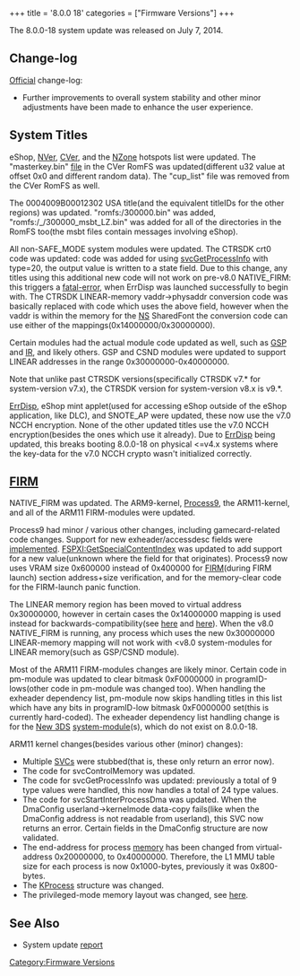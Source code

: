 +++
title = '8.0.0 18'
categories = ["Firmware Versions"]
+++

The 8.0.0-18 system update was released on July 7, 2014.

## Change-log

[Official](http://en-americas-support.nintendo.com/app/answers/detail/a_id/231)
change-log:

- Further improvements to overall system stability and other minor
  adjustments have been made to enhance the user experience.

## System Titles

eShop, [NVer](NVer "wikilink"), [CVer](CVer "wikilink"), and the
[NZone](Nintendo_Zone "wikilink") hotspots list were updated. The
"masterkey.bin" [file](CVer "wikilink") in the CVer RomFS was
updated(different u32 value at offset 0x0 and different random data).
The "cup_list" file was removed from the CVer RomFS as well.

The 0004009B00012302 USA title(and the equivalent titleIDs for the other
regions) was updated. "romfs:/300000.bin" was added,
"romfs:/<Region>_<Language>/300000_msbt_LZ.bin" was added for all of
the directories in the RomFS too(the msbt files contain messages
involving eShop).

All non-SAFE_MODE system modules were updated. The CTRSDK crt0 code was
updated: code was added for using [svcGetProcessInfo](SVC "wikilink")
with type=20, the output value is written to a state field. Due to this
change, any titles using this additional new code will not work on
pre-v8.0 NATIVE_FIRM: this triggers a [fatal-error](ErrDisp "wikilink"),
when ErrDisp was launched successfully to begin with. The CTRSDK
LINEAR-memory vaddr-\>physaddr conversion code was basically replaced
with code which uses the above field, however when the vaddr is within
the memory for the [NS](NS "wikilink") SharedFont the conversion code
can use either of the mappings(0x14000000/0x30000000).

Certain modules had the actual module code updated as well, such as
[GSP](GSP_Services "wikilink") and [IR](IR_Services "wikilink"), and
likely others. GSP and CSND modules were updated to support LINEAR
addresses in the range 0x30000000-0x40000000.

Note that unlike past CTRSDK versions(specifically CTRSDK v7.\* for
system-version v7.x), the CTRSDK version for system-version v8.x is
v9.\*.

[ErrDisp](ErrDisp "wikilink"), eShop mint applet(used for accessing
eShop outside of the eShop application, like DLC), and SNOTE_AP were
updated, these now use the v7.0 NCCH encryption. None of the other
updated titles use the v7.0 NCCH encryption(besides the ones which use
it already). Due to [ErrDisp](ErrDisp "wikilink") being updated, this
breaks booting 8.0.0-18 on physical \<=v4.x systems where the key-data
for the v7.0 NCCH crypto wasn't initialized correctly.

## [FIRM](FIRM "wikilink")

NATIVE_FIRM was updated. The ARM9-kernel, [Process9](FIRM "wikilink"),
the ARM11-kernel, and all of the ARM11 FIRM-modules were updated.

Process9 had minor / various other changes, including gamecard-related
code changes. Support for new exheader/accessdesc fields were
[implemented](NCCH/Extended_Header "wikilink").
[FSPXI:GetSpecialContentIndex](Filesystem_services_PXI "wikilink") was
updated to add support for a new value(unknown where the field for that
originates). Process9 now uses VRAM size 0x600000 instead of 0x400000
for [FIRM](FIRM "wikilink")(during FIRM launch) section address+size
verification, and for the memory-clear code for the FIRM-launch panic
function.

The LINEAR memory region has been moved to virtual address 0x30000000,
however in certain cases the 0x14000000 mapping is used instead for
backwards-compatibility(see [here](SVC "wikilink") and
[here](Memory_layout "wikilink")). When the v8.0 NATIVE_FIRM is running,
any process which uses the new 0x30000000 LINEAR-memory mapping will not
work with \<v8.0 system-modules for LINEAR memory(such as GSP/CSND
module).

Most of the ARM11 FIRM-modules changes are likely minor. Certain code in
pm-module was updated to clear bitmask 0xF0000000 in
programID-lows(other code in pm-module was changed too). When handling
the exheader dependency list, pm-module now skips handling titles in
this list which have any bits in programID-low bitmask 0xF0000000
set(this is currently hard-coded). The exheader dependency list handling
change is for the [New 3DS](New_3DS "wikilink")
[system-module](Title_list "wikilink")(s), which do not exist on
8.0.0-18.

ARM11 kernel changes(besides various other (minor) changes):

- Multiple [SVCs](SVC "wikilink") were stubbed(that is, these only
  return an error now).
- The code for svcControlMemory was updated.
- The code for svcGetProcessInfo was updated: previously a total of 9
  type values were handled, this now handles a total of 24 type values.
- The code for svcStartInterProcessDma was updated. When the DmaConfig
  userland-\>kernelmode data-copy fails(like when the DmaConfig address
  is not readable from userland), this SVC now returns an error. Certain
  fields in the DmaConfig structure are now validated.
- The end-address for process [memory](Memory_layout "wikilink") has
  been changed from virtual-address 0x20000000, to 0x40000000.
  Therefore, the L1 MMU table size for each process is now 0x1000-bytes,
  previously it was 0x800-bytes.
- The [KProcess](KProcess "wikilink") structure was changed.
- The privileged-mode memory layout was changed, see
  [here](Memory_layout "wikilink").

## See Also

- System update
  [report](http://yls8.mtheall.com/ninupdates/reports.php?date=07-07-14_10-13-44&sys=ctr)

[Category:Firmware Versions](Category:Firmware_Versions "wikilink")

